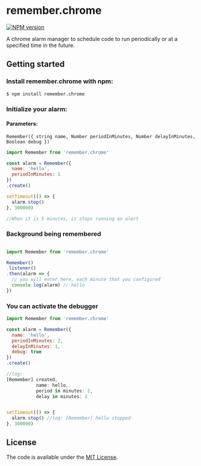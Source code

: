 # remember.chrome
[![NPM version][npm-image]][npm-url]

A chrome alarm manager to schedule code to run periodically or at a specified time in the future. </p>

## Getting started

### Install remember.chrome with npm:

```sh
$ npm install remember.chrome
```

### Initialize your alarm:

#### Parameters: 

`Remember({ string name, Number periodInMinutes, Number delayInMinutes, Boolean debug })`

```js
import Remember from 'remember.chrome'

const alarm = Remember({
  name: 'hello', 
  periodInMinutes: 1
})
.create()

setTimeout(() => {
  alarm.stop()
}, 300000)

//When it is 5 minutes, it stops running an alert
```

### Background being remembered

```js

import Remember from 'remember.chrome'

Remember()
.listener()
.then(alarm => {
  // you will enter here, each minute that you configured
  console.log(alarm) // hello
})
```

### You can activate the debugger

```js
import Remember from 'remember.chrome'

const alarm = Remember({ 
  name: 'hello',
  periodInMinutes: 2, 
  delayInMinutes: 1, 
  debug: true 
})
.create()

//log:
[Remember] created,
           name: hello,
           period in minutes: 2,
           delay in minutes: 1


setTimeout(() => {
  alarm.stop() //log: [Remember] hello stopped
}, 300000)

```

License
-------

The code is available under the [MIT License](LICENSE.md).


[npm-image]: https://badge.fury.io/js/remember.chrome.svg
[npm-url]: https://npmjs.org/package/remember.chrome
